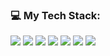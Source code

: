
### 💻 My Tech Stack:
<img src="https://img.shields.io/badge/Python-%23000000?style=flat&logo=Python&logoColor=%233776AB"> <img src="https://img.shields.io/badge/C%2B%2B-%23000000?style=flat&logo=C%2B%2B&logoColor=%2300599C">
<img src="https://img.shields.io/badge/Go-%23000000?style=flat&logo=Go&logoColor=%2300ADD8">
<img src="https://img.shields.io/badge/Docker-%23000000?style=flat&logo=Docker&logoColor=%232496ED">
<img src="https://img.shields.io/badge/MySQL-%23000000?style=flat&logo=MySQL&logoColor=%234479A1">
<img src="https://img.shields.io/badge/PostgreSQL-%23000000?style=flat&logo=PostgreSQL&logoColor=%234169E1">
<img src="https://img.shields.io/badge/CentOS-%23000000?style=flat&logo=CentOS&logoColor=%23262577&color=%23000000">
